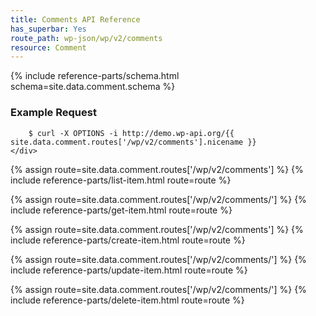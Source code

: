 ```yaml
---
title: Comments API Reference
has_superbar: Yes
route_path: wp-json/wp/v2/comments
resource: Comment
---
```


<section class="route">
	<div class="primary">
		{% include reference-parts/schema.html schema=site.data.comment.schema %}
	</div>
	<div class="secondary">
		<h3>Example Request</h3>

		$ curl -X OPTIONS -i http://demo.wp-api.org/{{ site.data.comment.routes['/wp/v2/comments'].nicename }}
	</div>
</section>

{% assign route=site.data.comment.routes['/wp/v2/comments'] %}
{% include reference-parts/list-item.html route=route %}

{% assign route=site.data.comment.routes['/wp/v2/comments/<id>'] %}
{% include reference-parts/get-item.html route=route %}

{% assign route=site.data.comment.routes['/wp/v2/comments'] %}
{% include reference-parts/create-item.html route=route %}

{% assign route=site.data.comment.routes['/wp/v2/comments/<id>'] %}
{% include reference-parts/update-item.html route=route %}

{% assign route=site.data.comment.routes['/wp/v2/comments/<id>'] %}
{% include reference-parts/delete-item.html route=route %}
